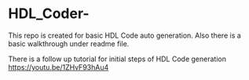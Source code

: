 # HDL_Coder-
This repo is created for basic HDL Code auto generation. Also there is a basic walkthrough under readme file.

There is a follow up tutorial for initial steps of HDL Code generation
https://youtu.be/1ZHvF93hAu4
